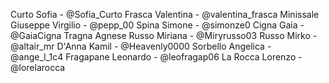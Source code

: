 Curto Sofia - @Sofia\_Curto
Frasca Valentina - @valentina\_frasca
Minissale Giuseppe Virgilio - @pepp\_00
Spina Simone - @simonze0
Cigna Gaia - @GaiaCigna
Tragna Agnese
Russo Miriana - @Miryrusso03
Russo Mirko - @altair\_mr
D'Anna Kamil - @Heavenly0000
Sorbello Angelica - @ange\_l\_1c4
Fragapane Leonardo - @leofragap06
La Rocca Lorenzo - @lorelarocca
